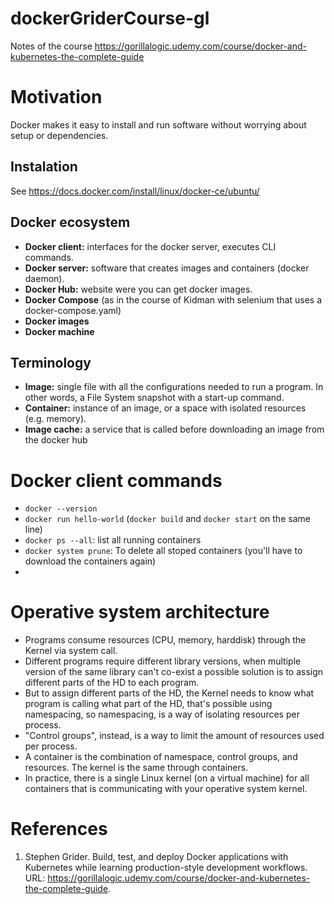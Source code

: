 # dockerGriderCourse-gl
Notes of the course https://gorillalogic.udemy.com/course/docker-and-kubernetes-the-complete-guide

# Motivation
Docker makes it easy to install and run software without worrying about setup or dependencies.

## Instalation 
See https://docs.docker.com/install/linux/docker-ce/ubuntu/

## Docker ecosystem
* **Docker client:** interfaces for the docker server, executes CLI commands.
* **Docker server:** software that creates images and containers (docker daemon).
* **Docker Hub:** website were you can get docker images.
* **Docker Compose** (as in the course of Kidman with selenium that uses a docker-compose.yaml)
* **Docker images**
* **Docker machine**

## Terminology
* **Image:** single file with all the configurations needed to run a program. In other words, a File System snapshot with a start-up command.
* **Container:** instance of an image, or a space with isolated resources (e.g. memory).
* **Image cache:** a service that is called before downloading an image from the docker hub

# Docker client commands
* `docker --version`
* `docker run hello-world` (`docker build` and `docker start` on the same line)
* `docker ps --all`: list all running containers
* `docker system prune`: To delete all stoped containers (you'll have to download the containers again)
* 

# Operative system architecture
* Programs consume resources (CPU, memory, harddisk) through the Kernel via system call.
* Different programs require different library versions, when multiple version of the same library can't co-exist a possible solution is to assign different parts of the HD to each program.
* But to assign different parts of the HD, the Kernel needs to know what program is calling what part of the HD, that's possible using namespacing, so namespacing, is a way of isolating resources per process.
* "Control groups", instead, is a way to limit the amount of resources used per process.
* A container is the combination of namespace, control groups, and resources. The kernel is the same through containers.
* In practice, there is a single Linux kernel (on a virtual machine) for all containers that is communicating with your operative system kernel. 

# References
1. Stephen Grider. Build, test, and deploy Docker applications with Kubernetes while learning production-style development workflows. URL: https://gorillalogic.udemy.com/course/docker-and-kubernetes-the-complete-guide.

